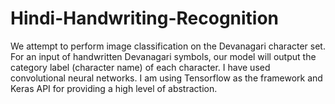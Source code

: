 # Hindi-Handwriting-Recognition
We attempt to perform image classification on the Devanagari character set. For an input of handwritten Devanagari symbols,  our model will output the category label (character name) of each character. 
I have used convolutional neural networks. I am using Tensorflow as the framework and Keras API for providing a high level of abstraction.
